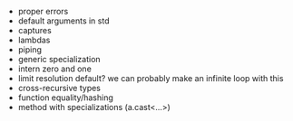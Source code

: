 * proper errors
* default arguments in std
* captures
* lambdas
* piping
* generic specialization
* intern zero and one
* limit resolution default? we can probably make an infinite loop with this
* cross-recursive types
* function equality/hashing
* method with specializations (a.cast<...>)
